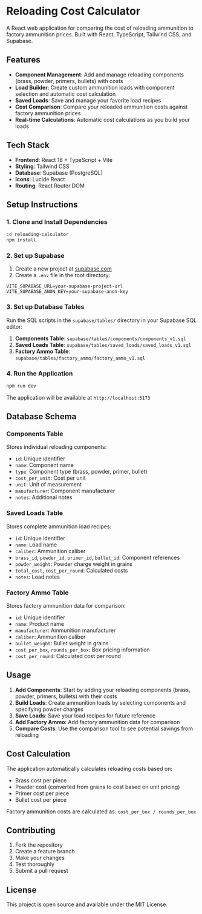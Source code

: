 # Reloading Cost Calculator

A React web application for comparing the cost of reloading ammunition to factory ammunition prices. Built with React, TypeScript, Tailwind CSS, and Supabase.

## Features

- **Component Management**: Add and manage reloading components (brass, powder, primers, bullets) with costs
- **Load Builder**: Create custom ammunition loads with component selection and automatic cost calculation
- **Saved Loads**: Save and manage your favorite load recipes
- **Cost Comparison**: Compare your reloaded ammunition costs against factory ammunition prices
- **Real-time Calculations**: Automatic cost calculations as you build your loads

## Tech Stack

- **Frontend**: React 18 + TypeScript + Vite
- **Styling**: Tailwind CSS
- **Database**: Supabase (PostgreSQL)
- **Icons**: Lucide React
- **Routing**: React Router DOM

## Setup Instructions

### 1. Clone and Install Dependencies

```bash
cd reloading-calculator
npm install
```

### 2. Set up Supabase

1. Create a new project at [supabase.com](https://supabase.com)
2. Create a `.env` file in the root directory:

```env
VITE_SUPABASE_URL=your-supabase-project-url
VITE_SUPABASE_ANON_KEY=your-supabase-anon-key
```

### 3. Set up Database Tables

Run the SQL scripts in the `supabase/tables/` directory in your Supabase SQL editor:

1. **Components Table**: `supabase/tables/components/components_v1.sql`
2. **Saved Loads Table**: `supabase/tables/saved_loads/saved_loads_v1.sql`
3. **Factory Ammo Table**: `supabase/tables/factory_ammo/factory_ammo_v1.sql`

### 4. Run the Application

```bash
npm run dev
```

The application will be available at `http://localhost:5173`

## Database Schema

### Components Table
Stores individual reloading components:
- `id`: Unique identifier
- `name`: Component name
- `type`: Component type (brass, powder, primer, bullet)
- `cost_per_unit`: Cost per unit
- `unit`: Unit of measurement
- `manufacturer`: Component manufacturer
- `notes`: Additional notes

### Saved Loads Table
Stores complete ammunition load recipes:
- `id`: Unique identifier
- `name`: Load name
- `caliber`: Ammunition caliber
- `brass_id`, `powder_id`, `primer_id`, `bullet_id`: Component references
- `powder_weight`: Powder charge weight in grains
- `total_cost`, `cost_per_round`: Calculated costs
- `notes`: Load notes

### Factory Ammo Table
Stores factory ammunition data for comparison:
- `id`: Unique identifier
- `name`: Product name
- `manufacturer`: Ammunition manufacturer
- `caliber`: Ammunition caliber
- `bullet_weight`: Bullet weight in grains
- `cost_per_box`, `rounds_per_box`: Box pricing information
- `cost_per_round`: Calculated cost per round

## Usage

1. **Add Components**: Start by adding your reloading components (brass, powder, primers, bullets) with their costs
2. **Build Loads**: Create ammunition loads by selecting components and specifying powder charges
3. **Save Loads**: Save your load recipes for future reference
4. **Add Factory Ammo**: Add factory ammunition data for comparison
5. **Compare Costs**: Use the comparison tool to see potential savings from reloading

## Cost Calculation

The application automatically calculates reloading costs based on:
- Brass cost per piece
- Powder cost (converted from grains to cost based on unit pricing)
- Primer cost per piece  
- Bullet cost per piece

Factory ammunition costs are calculated as: `cost_per_box / rounds_per_box`

## Contributing

1. Fork the repository
2. Create a feature branch
3. Make your changes
4. Test thoroughly
5. Submit a pull request

## License

This project is open source and available under the MIT License.